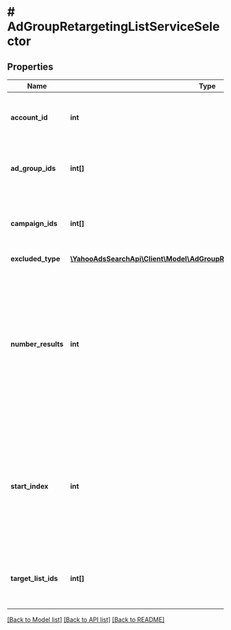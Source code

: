 # # AdGroupRetargetingListServiceSelector

## Properties

Name | Type | Description | Notes
------------ | ------------- | ------------- | -------------
**account_id** | **int** | &lt;ja&gt;検索条件：アカウントIDです。&lt;/ja&gt;&lt;br&gt;&lt;en&gt;Account ID.&lt;/en&gt; | 
**ad_group_ids** | **int[]** | &lt;ja&gt;検索条件：広告グループIDです。&lt;/ja&gt;&lt;br&gt;&lt;en&gt;Ad group ID.&lt;/en&gt; | [optional] 
**campaign_ids** | **int[]** | &lt;ja&gt;検索条件：キャンペーンIDです。&lt;/ja&gt;&lt;br&gt;&lt;en&gt;Campaign ID.&lt;/en&gt; | [optional] 
**excluded_type** | [**\YahooAdsSearchApi\Client\Model\AdGroupRetargetingListServiceExcludedType**](AdGroupRetargetingListServiceExcludedType.md) |  | [optional] 
**number_results** | **int** | ページの最大件数です。このフィールドは、1以上を指定する必要があります。&lt;br&gt;Maximum number of results to return in this page. This field must be greater than or equal to 1. Also see Entity Limits per operation. | [optional] [default to 500]
**start_index** | **int** | ページの先頭のインデックスです。このフィールドは、1以上を指定する必要があります。&lt;br&gt;Index of the first result to return in this page. This field must be greater than or equal to 1. | [optional] [default to 1]
**target_list_ids** | **int[]** | &lt;ja&gt;検索条件：ターゲットリストIDです。&lt;/ja&gt;&lt;br&gt;&lt;en&gt;Target list ID.&lt;/en&gt; | [optional] 

[[Back to Model list]](../../README.md#documentation-for-models) [[Back to API list]](../../README.md#documentation-for-api-endpoints) [[Back to README]](../../README.md)


